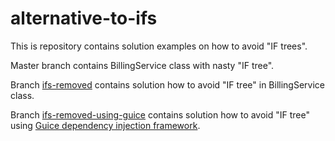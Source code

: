 # alternative-to-ifs
This is repository contains solution examples on how to avoid "IF trees".

Master branch contains BillingService class with nasty "IF tree".

Branch [ifs-removed](https://github.com/oganzins/alternative-to-ifs/tree/ifs-removed) contains solution how to avoid "IF tree" in BillingService class.

Branch [ifs-removed-using-guice](https://github.com/oganzins/alternative-to-ifs/tree/ifs-removed-using-guice) contains solution how to avoid "IF tree" using [Guice dependency injection framework](https://www.google.com).
